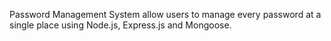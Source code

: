 Password Management System allow users to manage every password at a single place using Node.js, Express.js and Mongoose.
